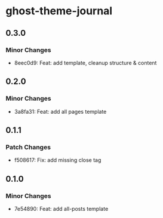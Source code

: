 # ghost-theme-journal

## 0.3.0

### Minor Changes

- 8eec0d9: Feat: add template, cleanup structure & content

## 0.2.0

### Minor Changes

- 3a8fa31: Feat: add all pages template

## 0.1.1

### Patch Changes

- f508617: Fix: add missing close tag

## 0.1.0

### Minor Changes

- 7e54890: Feat: add all-posts template
